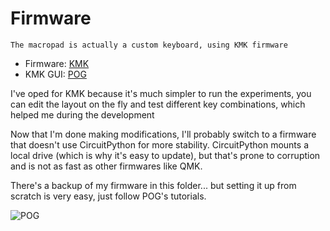 # Firmware

```
The macropad is actually a custom keyboard, using KMK firmware
```

- Firmware: [KMK](https://github.com/KMKfw/kmk_firmware)
- KMK GUI: [POG](https://github.com/JanLunge/pog)

I've oped for KMK because it's much simpler to run the experiments, you can edit the layout on the fly and test different key combinations, which helped me during the development

Now that I'm done making modifications, I'll probably switch to a firmware that doesn't use CircuitPython for more stability. CircuitPython mounts a local drive (which is why it's easy to update), but that's prone to corruption and is not as fast as other firmwares like QMK.

There's a backup of my firmware in this folder... but setting it up from scratch is very easy, just follow POG's tutorials.

![POG](https://github.com/JanLunge/pog/blob/main/demo/pog-screenshot.png?raw=true)